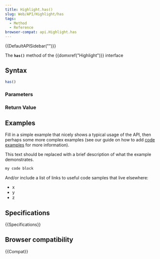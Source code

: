 ```yaml
---
title: Highlight.has()
slug: Web/API/Highlight/has
tags:
  - Method
  - Reference
browser-compat: api.Highlight.has
---
```

{{DefaultAPISidebar("")}}

The **`has()`** method of the {{domxref("Highlight")}} interface 

## Syntax

```js
has()
```

### Parameters



### Return Value



## Examples

Fill in a simple example that nicely shows a typical usage of the API, then perhaps some more complex examples (see our guide on how to add [code examples](/en-US/docs/MDN/Contribute/Structures/Code_examples) for more information).

This text should be replaced with a brief description of what the example demonstrates.

```js
my code block
```

And/or include a list of links to useful code samples that live elsewhere:

*   x
*   y
*   z

## Specifications

{{Specifications}}

## Browser compatibility

{{Compat}}

